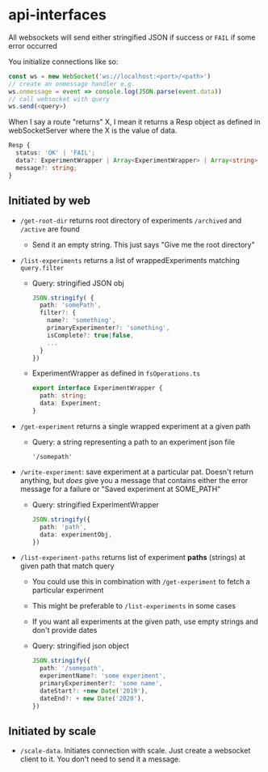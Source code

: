 # api-interfaces

All websockets will send either stringified JSON if success or `FAIL`
if some error occurred

You initialize connections like so:

```typescript
const ws = new WebSocket('ws://localhost:<port>/<path>')
// create an onmessage handler e.g.
ws.onmessage = event => console.log(JSON.parse(event.data))
// call websocket with query
ws.send(<query>)
```

When I say a route "returns" X, I mean it returns a Resp object as defined in
webSocketServer where the X is the value of data.

```typescript
Resp {
  status: 'OK' | 'FAIL';
  data?: ExperimentWrapper | Array<ExperimentWrapper> | Array<string> | string;
  message?: string;
}
```

## Initiated by web

- `/get-root-dir` returns root directory of experiments `/archived` and `/active`
  are found

  - Send it an empty string. This just says "Give me the root
    directory"

- `/list-experiments` returns a list of wrappedExperiments matching `query.filter`

  - Query: stringified JSON obj

    ```typescript
    JSON.stringify( {
      path: 'somePath',
      filter?: {
        name?: 'something',
        primaryExperimenter?: 'something',
        isComplete?: true|false,
        ...
      }
    })
    ```

  - ExperimentWrapper as defined in `fsOperations.ts`

    ```typescript
    export interface ExperimentWrapper {
      path: string;
      data: Experiment;
    }
    ```

- `/get-experiment` returns a single wrapped experiment at a given path

  - Query: a string representing a path to an experiment json file

    ``` text
    '/somepath'
    ```

- `/write-experiment`: save experiment at a particular pat. Doesn't return
  anything, but _does_ give you a message that contains either the error
  message for a failure or "Saved experiment at SOME_PATH"

  - Query: stringified ExperimentWrapper

    ```typescript
    JSON.stringify({
      path: 'path',
      data: experimentObj,
    })
    ```

- `/list-experiment-paths` returns list of experiment **paths** (strings) at
  given path that match query

  - You could use this in combination with `/get-experiment` to fetch
    a particular experiment

  - This might be preferable to `/list-experiments` in some cases

  - If you want all experiments at the given path, use empty strings
    and don't provide dates

  - Query: stringified json object

    ```typescript
    JSON.stringify({
      path: '/somepath',
      experimentName?: 'some experiment',
      primaryExperimenter?: 'some name',
      dateStart?: +new Date('2019'),
      dateEnd?: + new Date('2020'),
    })
    ```

## Initiated by scale

- `/scale-data`. Initiates connection with scale. Just create a
  websocket client to it. You don't need to send it a message.
